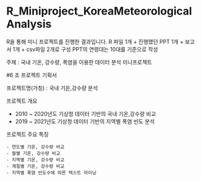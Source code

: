 # R_Miniproject_KoreaMeteorologicalAnalysis
R을 통해 미니 프로젝트를 진행한 결과입니다. R 파일 1개 + 진행했던 PPT 1개 + 보고서 1개 + csv파일 2개로 구성
PPT의 연령대는 10대를 기준으로 작성

주제 : 국내 기온, 강수량, 폭염을 이용한 데이터 분석 미니프로젝트

#6 조 프로젝트 기획서

  프로젝트명(가칭) : 국내 기온,강수량 분석

  프로젝트 개요

   - 2010 ~ 2020년도 기상청 데이터 기반의 국내 기온,강수량 비교
   - 2019 ~ 2021년도 기상청 데이터 기반의 지역별 폭염 빈도 분석

   
  프로젝트 주요 특징

    - 연도별 기온, 강수량 비교
    - 월별 기온, 강수량 비교
    - 지역별 기온, 강수량 비교
    - 계절별 기온, 강수량 비교 
    - 지역별 폭염 빈도수에 따른 텍스트 마이닝
